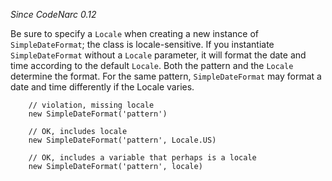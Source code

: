 *Since CodeNarc 0.12*

Be sure to specify a `Locale` when creating a new instance of
`SimpleDateFormat`; the class is locale-sensitive. If you instantiate
`SimpleDateFormat` without a `Locale` parameter, it will format the date
and time according to the default `Locale`. Both the pattern and the
`Locale` determine the format. For the same pattern, `SimpleDateFormat`
may format a date and time differently if the Locale varies.

        // violation, missing locale
        new SimpleDateFormat('pattern')

        // OK, includes locale
        new SimpleDateFormat('pattern', Locale.US)

        // OK, includes a variable that perhaps is a locale
        new SimpleDateFormat('pattern', locale)
